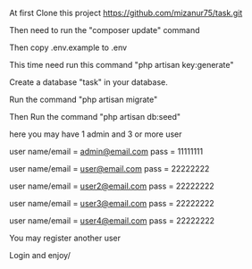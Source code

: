At first Clone this project https://github.com/mizanur75/task.git

Then need to run the "composer update" command

Then copy .env.example to .env

This time need run this command "php artisan key:generate"

Create a database "task" in your database.

Run the command "php artisan migrate"

Then Run the command "php artisan db:seed"

here you may have 1 admin and 3 or more user

user name/email = admin@email.com pass = 11111111

user name/email = user@email.com pass = 22222222

user name/email = user2@email.com pass = 22222222

user name/email = user3@email.com pass = 22222222

user name/email = user4@email.com pass = 22222222

You may register another user


Login and enjoy/
